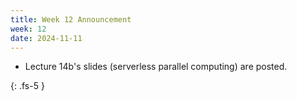 ```yaml
---
title: Week 12 Announcement
week: 12
date: 2024-11-11
---
```


* Lecture 14b's slides (serverless parallel computing) are posted.

{: .fs-5 }
